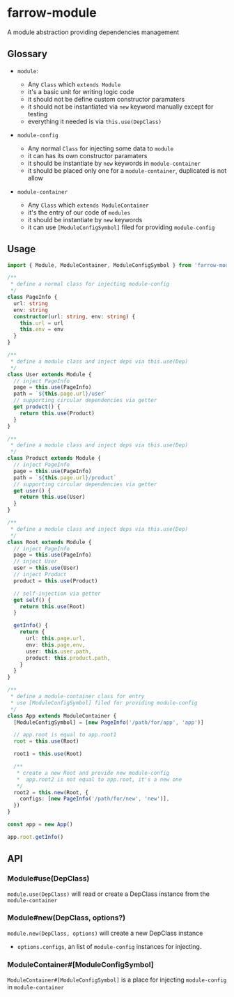 # farrow-module

A module abstraction providing dependencies management

## Glossary

- `module`:

  - Any `Class` which `extends Module`
  - it's a basic unit for writing logic code
  - it should not be define custom constructor paramaters
  - it should not be instantiated via `new` keyword manually except for testing
  - everything it needed is via `this.use(DepClass)`

- `module-config`

  - Any normal `Class` for injecting some data to `module`
  - it can has its own constructor paramaters
  - it should be instantiate by `new` keywords in `module-container`
  - it should be placed only one for a `module-container`, duplicated is not allow

- `module-container`

  - Any `Class` which `extends ModuleContainer`
  - it's the entry of our code of `modules`
  - it should be instantiate by `new` keywords
  - it can use `[ModuleConfigSymbol]` filed for providing `module-config`

## Usage

```typescript
import { Module, ModuleContainer, ModuleConfigSymbol } from 'farrow-module'

/**
 * define a normal class for injecting module-config
 */
class PageInfo {
  url: string
  env: string
  constructor(url: string, env: string) {
    this.url = url
    this.env = env
  }
}

/**
 * define a module class and inject deps via this.use(Dep)
 */
class User extends Module {
  // inject PageInfo
  page = this.use(PageInfo)
  path = `${this.page.url}/user`
  // supporting circular dependencies via getter
  get product() {
    return this.use(Product)
  }
}

/**
 * define a module class and inject deps via this.use(Dep)
 */
class Product extends Module {
  // inject PageInfo
  page = this.use(PageInfo)
  path = `${this.page.url}/product`
  // supporting circular dependencies via getter
  get user() {
    return this.use(User)
  }
}

/**
 * define a module class and inject deps via this.use(Dep)
 */
class Root extends Module {
  // inject PageInfo
  page = this.use(PageInfo)
  // inject User
  user = this.use(User)
  // inject Product
  product = this.use(Product)

  // self-injection via getter
  get self() {
    return this.use(Root)
  }

  getInfo() {
    return {
      url: this.page.url,
      env: this.page.env,
      user: this.user.path,
      product: this.product.path,
    }
  }
}

/**
 * define a module-container class for entry
 * use [ModuleConfigSymbol] filed for providing module-config
 */
class App extends ModuleContainer {
  [ModuleConfigSymbol] = [new PageInfo('/path/for/app', 'app')]

  // app.root is equal to app.root1
  root = this.use(Root)

  root1 = this.use(Root)

  /**
   * create a new Root and provide new module-config
   *  app.root2 is not equal to app.root, it's a new one
   */
  root2 = this.new(Root, {
    configs: [new PageInfo('/path/for/new', 'new')],
  })
}

const app = new App()

app.root.getInfo()
```

## API

### Module#use(DepClass)

`module.use(DepClass)` will read or create a DepClass instance from the `module-container`

### Module#new(DepClass, options?)

`module.new(DepClass, options)` will create a new DepClass instance

- `options.configs`, an list of `module-config` instances for injecting.

### ModuleContainer#[ModuleConfigSymbol]

`ModuleContainer#[ModuleConfigSymbol]` is a place for injecting `module-config` in `module-container`
